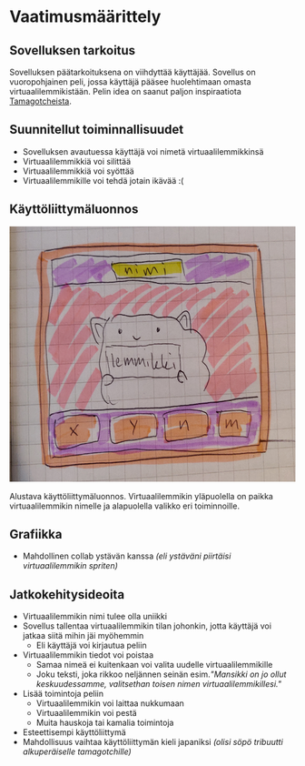 # Vaatimusmäärittely

## Sovelluksen tarkoitus
Sovelluksen päätarkoituksena on viihdyttää käyttäjää. Sovellus on vuoropohjainen peli, jossa käyttäjä pääsee huolehtimaan omasta virtuaalilemmikistään. Pelin idea on saanut paljon inspiraatiota [Tamagotcheista](https://fi.wikipedia.org/wiki/Tamagotchi).

## Suunnitellut toiminnallisuudet
- Sovelluksen avautuessa käyttäjä voi nimetä virtuaalilemmikkinsä
- Virtuaalilemmikkiä voi silittää
- Virtuaalilemmikkiä voi syöttää
- Virtuaalilemmikille voi tehdä jotain ikävää :(

## Käyttöliittymäluonnos
<img src="https://github.com/macabre-cs/ot-harjoitustyo/blob/master/dokumentaatio/kuvat/alustava_kayttoliittyma.png" alt="Kuva alustavasta käyttöliittymäluonnoksesta. Kuvassa on kissaa muistuttava virtuaalilemmikki, jonka yläpuolella on paikka virtuaalilemmikin nimelle ja alapuolella valikko eri toiminnoista." width="635" height="449">

Alustava käyttöliittymäluonnos. Virtuaalilemmikin yläpuolella on paikka virtuaalilemmikin nimelle ja alapuolella valikko eri toiminnoille.

## Grafiikka
- Mahdollinen collab ystävän kanssa *(eli ystäväni piirtäisi virtuaalilemmikin spriten)*

## Jatkokehitysideoita
- Virtuaalilemmikin nimi tulee olla uniikki
- Sovellus tallentaa virtuaalilemmikin tilan johonkin, jotta käyttäjä voi jatkaa siitä mihin jäi myöhemmin
  - Eli käyttäjä voi kirjautua peliin
- Virtuaalilemmikin tiedot voi poistaa
  - Samaa nimeä ei kuitenkaan voi valita uudelle virtuaalilemmikille
  - Joku teksti, joka rikkoo neljännen seinän esim.*"Mansikki on jo ollut keskuudessamme, valitsethan toisen nimen virtuaalilemmikillesi."*
- Lisää toimintoja peliin
  - Virtuaalilemmikin voi laittaa nukkumaan
  - Virtuaalilemmikin voi pestä
  - Muita hauskoja tai kamalia toimintoja
- Esteettisempi käyttöliittymä
- Mahdollisuus vaihtaa käyttöliittymän kieli japaniksi *(olisi söpö tribuutti alkuperäiselle tamagotchille)*
